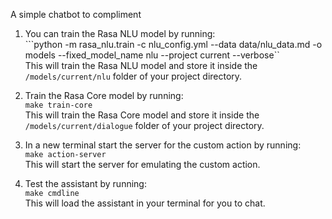 A simple chatbot to compliment 

1. You can train the Rasa NLU model by running:  
```python -m rasa_nlu.train -c nlu_config.yml --data data/nlu_data.md -o models --fixed_model_name nlu --project current --verbose``  
This will train the Rasa NLU model and store it inside the `/models/current/nlu` folder of your project directory.

2. Train the Rasa Core model by running:  
```make train-core```  
This will train the Rasa Core model and store it inside the `/models/current/dialogue` folder of your project directory.

3. In a new terminal start the server for the custom action by running:  
```make action-server```  
This will start the server for emulating the custom action.

4. Test the assistant by running:  
```make cmdline```  
This will load the assistant in your terminal for you to chat.

